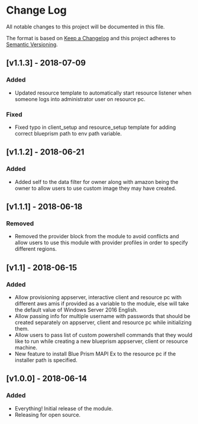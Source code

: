 # Change Log

All notable changes to this project will be documented in this file.

The format is based on [Keep a Changelog](http://keepachangelog.com/) and this
project adheres to [Semantic Versioning](http://semver.org/).

## [v1.1.3] - 2018-07-09

### Added

- Updated resource template to automatically start resource listener when someone logs into administrator user on resource pc.

### Fixed

- Fixed typo in client_setup and resource_setup template for adding correct blueprism path to env path variable. 

## [v1.1.2] - 2018-06-21

### Added

- Added self to the data filter for owner along with amazon being the owner to allow users to use custom image they may have created. 

## [v1.1.1] - 2018-06-18

### Removed

- Removed the provider block from the module to avoid conflicts and allow users to use this module with provider profiles in order to specify different regions. 

## [v1.1] - 2018-06-15

### Added

- Allow provisioning appserver, interactive client and resource pc with different aws amis if provided as a variable to the module, else will take the default value of Windows Server 2016 English.
- Allow passing info for multiple username with passwords that should be created separately on appserver, client and resource pc while initializing them.
- Allow users to pass list of custom powershell commands that they would like to run while creating a new blueprism appserver, client or resource machine.
- New feature to install Blue Prism MAPI Ex to the resource pc if the installer path is specified.

## [v1.0.0] - 2018-06-14

### Added

- Everything! Initial release of the module.
- Releasing for open source.
